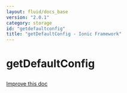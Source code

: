 ```yaml
---
layout: fluid/docs_base
version: "2.0.1"
category: storage
id: "getdefaultconfig"
title: "getDefaultConfig - Ionic Framework"
---
```






<h1 class="api-title">
<a class="anchor" name="get-default-config" href="#get-default-config"></a>

getDefaultConfig




</h1>

<a class="improve-docs" href="http://github.com/driftyco/ionic/edit/master/src/storage.ts#L219">
Improve this doc
</a>






<!-- @usage tag -->


<!-- @property tags -->


<!-- instance methods on the class -->

<!-- related link --><!-- end content block -->


<!-- end body block -->

